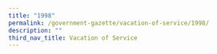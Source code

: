 ```yaml
---
title: "1998"
permalink: /government-gazette/vacation-of-service/1998/
description: ""
third_nav_title: Vacation of Service
---
```

